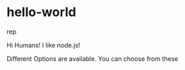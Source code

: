 # hello-world
rep

Hi Humans! I like node.js!

Different Options are available. You can choose from these
